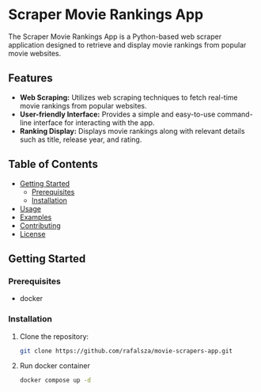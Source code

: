 # Scraper Movie Rankings App

The Scraper Movie Rankings App is a Python-based web scraper application designed to retrieve and display movie rankings from popular movie websites.

## Features

- **Web Scraping:** Utilizes web scraping techniques to fetch real-time movie rankings from popular websites.
- **User-friendly Interface:** Provides a simple and easy-to-use command-line interface for interacting with the app.
- **Ranking Display:** Displays movie rankings along with relevant details such as title, release year, and rating.

## Table of Contents

- [Getting Started](#getting-started)
  - [Prerequisites](#prerequisites)
  - [Installation](#installation)
- [Usage](#usage)
- [Examples](#examples)
- [Contributing](#contributing)
- [License](#license)

## Getting Started

### Prerequisites

- docker

### Installation

1. Clone the repository:

   ```bash
   git clone https://github.com/rafalsza/movie-scrapers-app.git
2. Run docker container

    ```bash
   docker compose up -d

